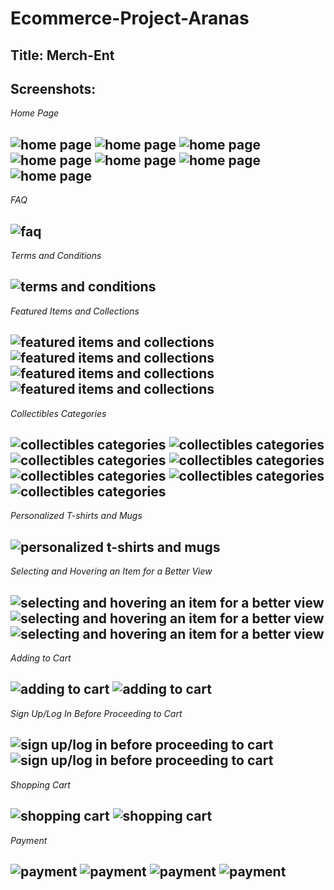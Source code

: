 # Ecommerce-Project-Aranas
## Title: Merch-Ent

## Screenshots:

*Home Page*

![home page](https://github.com/michaela4/Ecommerce-Project-Aranas/blob/master/Screenshot%20(1160).png)
![home page](https://github.com/michaela4/Ecommerce-Project-Aranas/blob/master/Screenshot%20(1161).png)
![home page](https://github.com/michaela4/Ecommerce-Project-Aranas/blob/master/Screenshot%20(1162).png)
![home page](https://github.com/michaela4/Ecommerce-Project-Aranas/blob/master/Screenshot%20(1163).png)
![home page](https://github.com/michaela4/Ecommerce-Project-Aranas/blob/master/Screenshot%20(1164).png)
![home page](https://github.com/michaela4/Ecommerce-Project-Aranas/blob/master/Screenshot%20(1165).png)
![home page](https://github.com/michaela4/Ecommerce-Project-Aranas/blob/master/Screenshot%20(1167).png)
----------

*FAQ*

![faq](https://github.com/michaela4/Ecommerce-Project-Aranas/blob/master/Screenshot%20(1169).png)
----------

*Terms and Conditions*

![terms and conditions](https://github.com/michaela4/Ecommerce-Project-Aranas/blob/master/Screenshot%20(1170).png)
----------

*Featured Items and Collections*

![featured items and collections](https://github.com/michaela4/Ecommerce-Project-Aranas/blob/master/Screenshot%20(1173).png)
![featured items and collections](https://github.com/michaela4/Ecommerce-Project-Aranas/blob/master/Screenshot%20(1174).png)
![featured items and collections](https://github.com/michaela4/Ecommerce-Project-Aranas/blob/master/Screenshot%20(1175).png)
![featured items and collections](https://github.com/michaela4/Ecommerce-Project-Aranas/blob/master/Screenshot%20(1176).png)
----------

*Collectibles Categories*

![collectibles categories](https://github.com/michaela4/Ecommerce-Project-Aranas/blob/master/Screenshot%20(1178).png)
![collectibles categories](https://github.com/michaela4/Ecommerce-Project-Aranas/blob/master/Screenshot%20(1179).png)
![collectibles categories](https://github.com/michaela4/Ecommerce-Project-Aranas/blob/master/Screenshot%20(1181).png)
![collectibles categories](https://github.com/michaela4/Ecommerce-Project-Aranas/blob/master/Screenshot%20(1182).png)
![collectibles categories](https://github.com/michaela4/Ecommerce-Project-Aranas/blob/master/Screenshot%20(1186).png)
![collectibles categories](https://github.com/michaela4/Ecommerce-Project-Aranas/blob/master/Screenshot%20(1187).png)
![collectibles categories](https://github.com/michaela4/Ecommerce-Project-Aranas/blob/master/Screenshot%20(1189).png)
----------

*Personalized T-shirts and Mugs*

![personalized t-shirts and mugs](https://github.com/michaela4/Ecommerce-Project-Aranas/blob/master/Screenshot%20(1190).png)
----------

*Selecting and Hovering an Item for a Better View*

![selecting and hovering an item for a better view](https://github.com/michaela4/Ecommerce-Project-Aranas/blob/master/Screenshot%20(1193).png)
![selecting and hovering an item for a better view](https://github.com/michaela4/Ecommerce-Project-Aranas/blob/master/Screenshot%20(1194).png)
![selecting and hovering an item for a better view](https://github.com/michaela4/Ecommerce-Project-Aranas/blob/master/Screenshot%20(1196).png)
----------

*Adding to Cart*

![adding to cart](https://github.com/michaela4/Ecommerce-Project-Aranas/blob/master/Screenshot%20(1199).png)
![adding to cart](https://github.com/michaela4/Ecommerce-Project-Aranas/blob/master/Screenshot%20(1200).png)
----------

*Sign Up/Log In Before Proceeding to Cart*

![sign up/log in before proceeding to cart](https://github.com/michaela4/Ecommerce-Project-Aranas/blob/master/Screenshot%20(1201).png)
![sign up/log in before proceeding to cart](https://github.com/michaela4/Ecommerce-Project-Aranas/blob/master/Screenshot%20(1202).png)
----------

*Shopping Cart*

![shopping cart](https://github.com/michaela4/Ecommerce-Project-Aranas/blob/master/Screenshot%20(1204).png)
![shopping cart](https://github.com/michaela4/Ecommerce-Project-Aranas/blob/master/Screenshot%20(1205).png)
----------

*Payment*

![payment](https://github.com/michaela4/Ecommerce-Project-Aranas/blob/master/Screenshot%20(1206).png)
![payment](https://github.com/michaela4/Ecommerce-Project-Aranas/blob/master/Screenshot%20(1207).png)
![payment](https://github.com/michaela4/Ecommerce-Project-Aranas/blob/master/Screenshot%20(1208).png)
![payment](https://github.com/michaela4/Ecommerce-Project-Aranas/blob/master/Screenshot%20(1209).png)
----------

